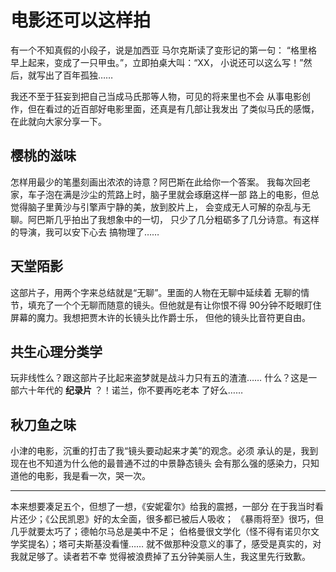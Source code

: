# 电影还可以这样拍

有一个不知真假的小段子，说是加西亚 马尔克斯读了变形记的第一句：
“格里格早上起来，变成了一只甲虫。”，立即拍桌大叫：“XX，
小说还可以这么写！”然后，就写出了百年孤独……

我还不至于狂妄到把自己当成马氏那等人物，可见的将来里也不会
从事电影创作，但在看过的近百部好电影里面，还真是有几部让我发出
了类似马氏的感慨，在此就向大家分享一下。

## 樱桃的滋味

怎样用最少的笔墨刻画出浓浓的诗意？阿巴斯在此给你一个答案。
我每次回老家，车子泡在满是沙尘的荒路上时，脑子里就会琢磨这样一部
路上的电影，但总觉得脑子里黄沙与引擎声宁静的美，放到胶片上，
会变成无人可解的杂乱与无聊。阿巴斯几乎拍出了我想象中的一切，
只少了几分粗砺多了几分诗意。有这样的导演，我可以安下心去
搞物理了……

## 天堂陌影

这部片子，用两个字来总结就是“无聊”。里面的人物在无聊中延续着
无聊的情节，填充了一个个无聊而随意的镜头。但他就是有让你恨不得
90分钟不眨眼盯住屏幕的魔力。我想把贾木许的长镜头比作爵士乐，
但他的镜头比音符更自由。

## 共生心理分类学

玩非线性么？跟这部片子比起来盗梦就是战斗力只有五的渣渣……
什么？这是一部六十年代的 **纪录片** ？！诺兰，你不要再吃老本
了好么……

## 秋刀鱼之味

小津的电影，沉重的打击了我“镜头要动起来才美”的观念。必须
承认的是，我到现在也不知道为什么他的最普通不过的中景静态镜头
会有那么强的感染力，只知道他的电影，我是看一次，哭一次。

----

本来想要凑足五个，但想了一想，《安妮霍尔》给我的震撼，一部分
在于我当时看片还少；《公民凯恩》好的太全面，很多都已被后人吸收；
《暴雨将至》很巧，但几乎就要太巧了；德帕尔马总是美中不足；
伯格曼很文学化（怪不得有诺贝尔文学奖提名）；塔可夫斯基没看懂……
就不做那种没意义的事了，感受是真实的，对我就足够了。读者若不幸
觉得被浪费掉了五分钟美丽人生，我这里先行致歉。

